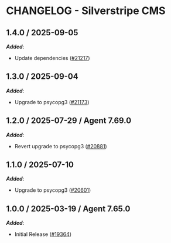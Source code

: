 # CHANGELOG - Silverstripe CMS

<!-- towncrier release notes start -->

## 1.4.0 / 2025-09-05

***Added***:

* Update dependencies ([#21217](https://github.com/DataDog/integrations-core/pull/21217))

## 1.3.0 / 2025-09-04

***Added***:

* Upgrade to psycopg3 ([#21173](https://github.com/DataDog/integrations-core/pull/21173))

## 1.2.0 / 2025-07-29 / Agent 7.69.0

***Added***:

* Revert upgrade to psycopg3 ([#20881](https://github.com/DataDog/integrations-core/pull/20881))

## 1.1.0 / 2025-07-10

***Added***:

* Upgrade to psycopg3 ([#20601](https://github.com/DataDog/integrations-core/pull/20601))

## 1.0.0 / 2025-03-19 / Agent 7.65.0

***Added***:

* Initial Release ([#19364](https://github.com/DataDog/integrations-core/pull/19364))
